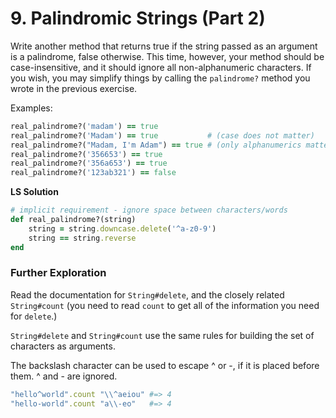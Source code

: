 # 9. Palindromic Strings (Part 2)

Write another method that returns true if the string passed as an argument is a palindrome, false otherwise.   This time, however, your method should be case-insensitive, and it  should ignore all non-alphanumeric characters.  If you wish, you may  simplify things by calling the `palindrome?` method you wrote in the previous exercise.

Examples:

```ruby
real_palindrome?('madam') == true
real_palindrome?('Madam') == true           # (case does not matter)
real_palindrome?("Madam, I'm Adam") == true # (only alphanumerics matter)
real_palindrome?('356653') == true
real_palindrome?('356a653') == true
real_palindrome?('123ab321') == false
```

**LS Solution**

```ruby
# implicit requirement - ignore space between characters/words
def real_palindrome?(string)
    string = string.downcase.delete('^a-z0-9')
    string == string.reverse
end
```

### Further Exploration

Read the documentation for `String#delete`, and the closely related `String#count` (you need to read `count` to get all of the information you need for `delete`.)



`String#delete` and `String#count` use the same rules for building the set of characters as arguments.

The backslash character can be used to escape ^ or -, if it is placed before them. ^ and - are ignored. 

```ruby
"hello^world".count "\\^aeiou" #=> 4
"hello-world".count "a\\-eo"   #=> 4
```

